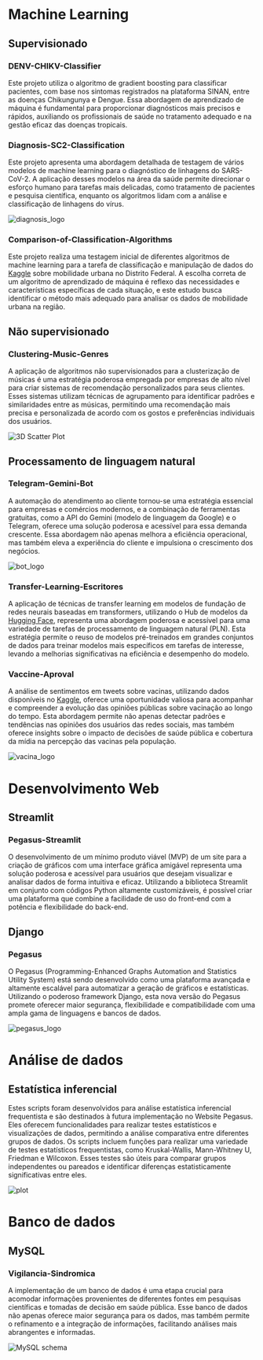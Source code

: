 # Machine Learning

## Supervisionado

### DENV-CHIKV-Classifier

Este projeto utiliza o algoritmo de gradient boosting para classificar pacientes, com base nos sintomas registrados na plataforma SINAN, entre as doenças Chikungunya e Dengue. Essa abordagem de aprendizado de máquina é fundamental para proporcionar diagnósticos mais precisos e rápidos, auxiliando os profissionais de saúde no tratamento adequado e na gestão eficaz das doenças tropicais.

### Diagnosis-SC2-Classification

Este projeto apresenta uma abordagem detalhada de testagem de vários modelos de machine learning para o diagnóstico de linhagens do SARS-CoV-2. A aplicação desses modelos na área da saúde permite direcionar o esforço humano para tarefas mais delicadas, como tratamento de pacientes e pesquisa científica, enquanto os algoritmos lidam com a análise e classificação de linhagens do vírus.

![diagnosis_logo](https://github.com/pdrmglc/Portfolio/blob/main/Diagnosis-SC2-Classification/PosTunningMatrizConfusao.png)

### Comparison-of-Classification-Algorithms

Este projeto realiza uma testagem inicial de diferentes algoritmos de machine learning para a tarefa de classificação e manipulação de dados do [Kaggle](https://www.kaggle.com/) sobre mobilidade urbana no Distrito Federal. A escolha correta de um algoritmo de aprendizado de máquina é reflexo das necessidades e características específicas de cada situação, e este estudo busca identificar o método mais adequado para analisar os dados de mobilidade urbana na região.

## Não supervisionado

### Clustering-Music-Genres

A aplicação de algoritmos não supervisionados para a clusterização de músicas é uma estratégia poderosa empregada por empresas de alto nível para criar sistemas de recomendação personalizados para seus clientes. Esses sistemas utilizam técnicas de agrupamento para identificar padrões e similaridades entre as músicas, permitindo uma recomendação mais precisa e personalizada de acordo com os gostos e preferências individuais dos usuários.

![3D Scatter Plot](https://github.com/pdrmglc/Portfolio/blob/main/Clustering-Music-Genres/output/3dScatterRescaled.png)

## Processamento de linguagem natural

### Telegram-Gemini-Bot

A automação do atendimento ao cliente tornou-se uma estratégia essencial para empresas e comércios modernos, e a combinação de ferramentas gratuitas, como a API do Gemini (modelo de linguagem da Google) e o Telegram, oferece uma solução poderosa e acessível para essa demanda crescente. Essa abordagem não apenas melhora a eficiência operacional, mas também eleva a experiência do cliente e impulsiona o crescimento dos negócios.

![bot_logo](https://github.com/pdrmglc/Portfolio/blob/main/Telegram-Gemini-Bot/image.jpg)

### Transfer-Learning-Escritores

A aplicação de técnicas de transfer learning em modelos de fundação de redes neurais baseadas em transformers, utilizando o Hub de modelos da [Hugging Face](https://huggingface.co/), representa uma abordagem poderosa e acessível para uma variedade de tarefas de processamento de linguagem natural (PLN). Esta estratégia permite o reuso de modelos pré-treinados em grandes conjuntos de dados para treinar modelos mais específicos em tarefas de interesse, levando a melhorias significativas na eficiência e desempenho do modelo.

### Vaccine-Aproval

A análise de sentimentos em tweets sobre vacinas, utilizando dados disponíveis no [Kaggle](https://www.kaggle.com/), oferece uma oportunidade valiosa para acompanhar e compreender a evolução das opiniões públicas sobre vacinação ao longo do tempo. Esta abordagem permite não apenas detectar padrões e tendências nas opiniões dos usuários das redes sociais, mas também oferece insights sobre o impacto de decisões de saúde pública e cobertura da mídia na percepção das vacinas pela população.

![vacina_logo](https://github.com/pdrmglc/Portfolio/blob/main/Vaccine-Aproval/output/plotFreqRel.png)

# Desenvolvimento Web

## Streamlit

### Pegasus-Streamlit

O desenvolvimento de um mínimo produto viável (MVP) de um site para a criação de gráficos com uma interface gráfica amigável representa uma solução poderosa e acessível para usuários que desejam visualizar e analisar dados de forma intuitiva e eficaz. Utilizando a biblioteca Streamlit em conjunto com códigos Python altamente customizáveis, é possível criar uma plataforma que combine a facilidade de uso do front-end com a potência e flexibilidade do back-end.

## Django

### Pegasus

O Pegasus (Programming-Enhanced Graphs Automation and Statistics Utility System) está sendo desenvolvido como uma plataforma avançada e altamente escalável para automatizar a geração de gráficos e estatísticas. Utilizando o poderoso framework Django, esta nova versão do Pegasus promete oferecer maior segurança, flexibilidade e compatibilidade com uma ampla gama de linguagens e bancos de dados.

![pegasus_logo](https://github.com/pdrmglc/Pegasus/blob/main/media/logo.svg)

# Análise de dados

## Estatística inferencial

Estes scripts foram desenvolvidos para análise estatística inferencial frequentista e são destinados à futura implementação no Website Pegasus. Eles oferecem funcionalidades para realizar testes estatísticos e visualizações de dados, permitindo a análise comparativa entre diferentes grupos de dados.
Os scripts incluem funções para realizar uma variedade de testes estatísticos frequentistas, como Kruskal-Wallis, Mann-Whitney U, Friedman e Wilcoxon. Esses testes são úteis para comparar grupos independentes ou pareados e identificar diferenças estatisticamente significativas entre eles.

![plot](https://github.com/pdrmglc/Portfolio/blob/main/Pegasus-Scripts/Estatistica/QuantitativoNaoParametricos/comparacoesVariaveis.png)

# Banco de dados

## MySQL

### Vigilancia-Sindromica

A implementação de um banco de dados é uma etapa crucial para acomodar informações provenientes de diferentes fontes em pesquisas científicas e tomadas de decisão em saúde pública. Esse banco de dados não apenas oferece maior segurança para os dados, mas também permite o refinamento e a integração de informações, facilitando análises mais abrangentes e informadas.

![MySQL schema](https://github.com/pdrmglc/Portfolio/blob/main/Vigilancia-Sindromica/schema.jpg)
